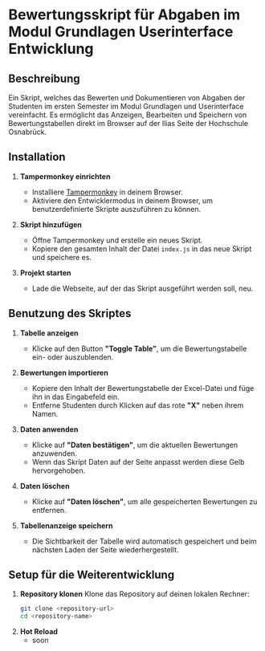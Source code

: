 # Bewertungsskript für Abgaben im Modul Grundlagen Userinterface Entwicklung

## Beschreibung

Ein Skript, welches das Bewerten und Dokumentieren von Abgaben der Studenten im ersten Semester im Modul Grundlagen
und Userinterface vereinfacht. Es ermöglicht das Anzeigen, Bearbeiten und Speichern von Bewertungstabellen direkt
im Browser auf der Ilias Seite der Hochschule Osnabrück.

## Installation

1. **Tampermonkey einrichten**
    - Installiere [Tampermonkey](https://www.tampermonkey.net/) in deinem Browser.
    - Aktiviere den Entwicklermodus in deinem Browser, um benutzerdefinierte Skripte auszuführen zu können.

2. **Skript hinzufügen**
    - Öffne Tampermonkey und erstelle ein neues Skript.
    - Kopiere den gesamten Inhalt der Datei `index.js` in das neue Skript und speichere es.

3. **Projekt starten**
    - Lade die Webseite, auf der das Skript ausgeführt werden soll, neu.

## Benutzung des Skriptes

1. **Tabelle anzeigen**
    - Klicke auf den Button **"Toggle Table"**, um die Bewertungstabelle ein- oder auszublenden.

2. **Bewertungen importieren**
    - Kopiere den Inhalt der Bewertungstabelle der Excel-Datei und füge ihn in das Eingabefeld ein.
    - Entferne Studenten durch Klicken auf das rote **"X"** neben ihrem Namen.

3. **Daten anwenden**
    - Klicke auf **"Daten bestätigen"**, um die aktuellen Bewertungen anzuwenden.
    - Wenn das Skript Daten auf der Seite anpasst werden diese Gelb hervorgehoben.

4. **Daten löschen**
    - Klicke auf **"Daten löschen"**, um alle gespeicherten Bewertungen zu entfernen.

5. **Tabellenanzeige speichern**
    - Die Sichtbarkeit der Tabelle wird automatisch gespeichert und beim nächsten Laden der Seite wiederhergestellt.

## Setup für die Weiterentwicklung

1. **Repository klonen**
   Klone das Repository auf deinen lokalen Rechner:
   ```bash
   git clone <repository-url>
   cd <repository-name>

2. **Hot Reload**
   - soon